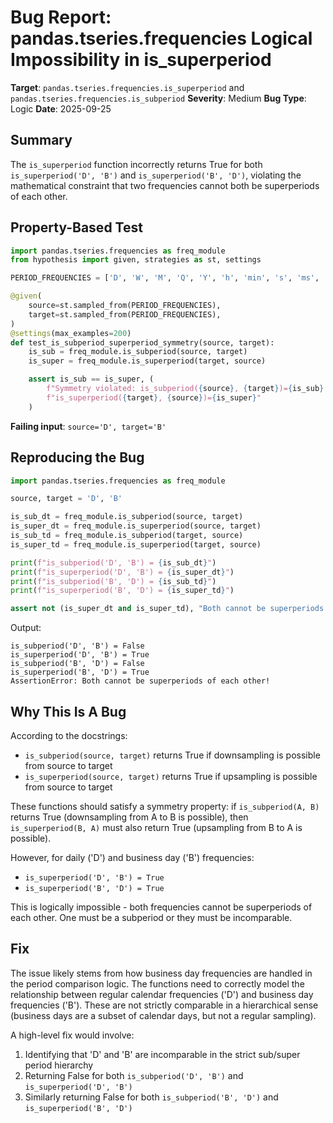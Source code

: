 # Bug Report: pandas.tseries.frequencies Logical Impossibility in is_superperiod

**Target**: `pandas.tseries.frequencies.is_superperiod` and `pandas.tseries.frequencies.is_subperiod`
**Severity**: Medium
**Bug Type**: Logic
**Date**: 2025-09-25

## Summary

The `is_superperiod` function incorrectly returns True for both `is_superperiod('D', 'B')` and `is_superperiod('B', 'D')`, violating the mathematical constraint that two frequencies cannot both be superperiods of each other.

## Property-Based Test

```python
import pandas.tseries.frequencies as freq_module
from hypothesis import given, strategies as st, settings

PERIOD_FREQUENCIES = ['D', 'W', 'M', 'Q', 'Y', 'h', 'min', 's', 'ms', 'B', 'BM', 'BQ', 'BY']

@given(
    source=st.sampled_from(PERIOD_FREQUENCIES),
    target=st.sampled_from(PERIOD_FREQUENCIES),
)
@settings(max_examples=200)
def test_is_subperiod_superperiod_symmetry(source, target):
    is_sub = freq_module.is_subperiod(source, target)
    is_super = freq_module.is_superperiod(target, source)

    assert is_sub == is_super, (
        f"Symmetry violated: is_subperiod({source}, {target})={is_sub} but "
        f"is_superperiod({target}, {source})={is_super}"
    )
```

**Failing input**: `source='D', target='B'`

## Reproducing the Bug

```python
import pandas.tseries.frequencies as freq_module

source, target = 'D', 'B'

is_sub_dt = freq_module.is_subperiod(source, target)
is_super_dt = freq_module.is_superperiod(source, target)
is_sub_td = freq_module.is_subperiod(target, source)
is_super_td = freq_module.is_superperiod(target, source)

print(f"is_subperiod('D', 'B') = {is_sub_dt}")
print(f"is_superperiod('D', 'B') = {is_super_dt}")
print(f"is_subperiod('B', 'D') = {is_sub_td}")
print(f"is_superperiod('B', 'D') = {is_super_td}")

assert not (is_super_dt and is_super_td), "Both cannot be superperiods of each other!"
```

Output:
```
is_subperiod('D', 'B') = False
is_superperiod('D', 'B') = True
is_subperiod('B', 'D') = False
is_superperiod('B', 'D') = True
AssertionError: Both cannot be superperiods of each other!
```

## Why This Is A Bug

According to the docstrings:
- `is_subperiod(source, target)` returns True if downsampling is possible from source to target
- `is_superperiod(source, target)` returns True if upsampling is possible from source to target

These functions should satisfy a symmetry property: if `is_subperiod(A, B)` returns True (downsampling from A to B is possible), then `is_superperiod(B, A)` must also return True (upsampling from B to A is possible).

However, for daily ('D') and business day ('B') frequencies:
- `is_superperiod('D', 'B') = True`
- `is_superperiod('B', 'D') = True`

This is logically impossible - both frequencies cannot be superperiods of each other. One must be a subperiod or they must be incomparable.

## Fix

The issue likely stems from how business day frequencies are handled in the period comparison logic. The functions need to correctly model the relationship between regular calendar frequencies ('D') and business day frequencies ('B'). These are not strictly comparable in a hierarchical sense (business days are a subset of calendar days, but not a regular sampling).

A high-level fix would involve:
1. Identifying that 'D' and 'B' are incomparable in the strict sub/super period hierarchy
2. Returning False for both `is_subperiod('D', 'B')` and `is_superperiod('D', 'B')`
3. Similarly returning False for both `is_subperiod('B', 'D')` and `is_superperiod('B', 'D')`